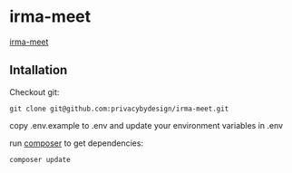 # irma-meet

[irma-meet](https://irma-meet.nl)

## Intallation
Checkout git:
```
git clone git@github.com:privacybydesign/irma-meet.git
```

copy .env.example to .env and update your environment variables in .env

run [composer](https://getcomposer.org/) to get dependencies:

```
composer update
```
